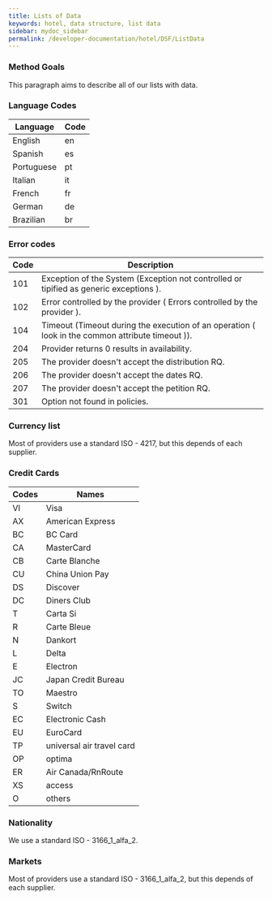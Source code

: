 ```yaml
---
title: Lists of Data
keywords: hotel, data structure, list data
sidebar: mydoc_sidebar
permalink: /developer-documentation/hotel/DSF/ListData
---
```




### Method Goals


This paragraph aims to describe all of our lists with data.



### Language Codes


| **Language**	| **Code**	|
| ------------- | ------------- |
|  English      | en		|
|  Spanish      | es		|
|  Portuguese   | pt		|
|  Italian      | it		|
|  French       | fr		|
|  German       | de		|
|  Brazilian    | br		|



### Error codes



| **Code**	| **Description**												|
| ------------- | ------------------------------------------------------------------------------------------------------------- |
|  101         	| Exception of the System (Exception not controlled or tipified as generic exceptions ).			|
|  102         	| Error controlled by the provider ( Errors controlled by the provider ).					|
|  104         	| Timeout (Timeout during the execution of an operation ( look in the common attribute timeout )).		|
|  204         	| Provider returns 0 results in availability.									|
|  205         	| The provider doesn't accept the distribution RQ.								|
|  206         	| The provider doesn't accept the dates RQ.									|
|  207         	| The provider doesn't accept the petition RQ.									|
|  301         	| Option not found in policies.											|
  



### Currency list


Most of providers use a standard ISO - 4217, but this depends of each
supplier.



### Credit Cards



| **Codes**	| **Names**			|
| ------------- | ----------------------------- |
|  VI      	| Visa				|
|  AX      	| American Express		|
|  BC      	| BC Card			|
|  CA      	| MasterCard			|
|  CB      	| Carte Blanche			|
|  CU      	| China Union Pay		|
|  DS      	| Discover			|
|  DC      	| Diners Club			|
|  T       	| Carta Si			|
|  R       	| Carte Bleue			|
|  N       	| Dankort			|
|  L       	| Delta				|
|  E       	| Electron			|
|  JC      	| Japan Credit Bureau		|
|  TO      	| Maestro			|
|  S       	| Switch			|
|  EC      	| Electronic Cash		|
|  EU      	| EuroCard			|
|  TP      	| universal air travel card	|
|  OP      	| optima			|
|  ER      	| Air Canada/RnRoute		|
|  XS      	| access			|
|  O       	| others			|



### Nationality


We use a standard ISO - 3166_1_alfa_2.



### Markets


Most of providers use a standard ISO - 3166_1_alfa_2, but this
depends of each supplier.



